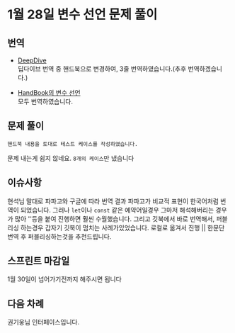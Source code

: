 # 1월 28일 변수 선언 문제 풀이

## 번역
- [DeepDive](https://typescript-study.gitbooks.io/typescript-deep-dive-korea)  
딥다이브 번역 중 핸드북으로 변경하여, 3줄 번역하였습니다.(추후 번역하겠습니다.)

- [HandBook의 변수 선언](https://typescript-study.gitbooks.io/typescript-handbook-korea/pages/Variable%20Declarations.html)  
모두 번역하였습니다.

## 문제 풀이
`핸드북 내용을 토대로 테스트 케이스를 작성하였습니다.`

문제 내는게 쉽지 않네요. `8개의 케이스`만 냈습니다

## 이슈사항

현석님 말대로 파파고와 구글에 따라 번역 결과 파파고가 비교적 표현이 한국어처럼 번역이 되었습니다.
그러나 `let`이나 `const` 같은 예약어일경우 그마저 해석해버리는 경우가 많아 ''등을 붙여 진행하면 훨씬 수월했습니다.
그리고 깃북에서 바로 번역해서, 퍼블리싱 하는경우 갑자기 깃북이 멈치는 사례가있었습니다.
로컬로 옮겨서 진행 || 한문단 번역 후 퍼블리싱하는것을 추천드립니다.

## 스프린트 마감일
1월 30일이 넘어가기전까지 해주시면 됩니다

## 다음 차례

권기웅님 인터페이스입니다.
